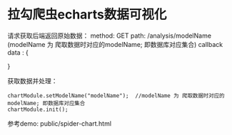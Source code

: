 # 拉勾爬虫echarts数据可视化

请求获取后端返回原始数据：
method: GET
path: /analysis/modelName     (modelName 为 爬取数据时对应的modelName; 即数据库对应集合)
callback data : {
	
}

获取数据并处理：
```
chartModule.setModelName("modelName");  //modelName 为 爬取数据时对应的modelName; 即数据库对应集合
chartModule.init();
```


参考demo: public/spider-chart.html 

